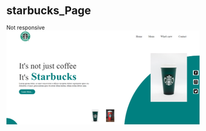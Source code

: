 # starbucks_Page
Not responsive
![](https://github.com/SMD-1/starbucks_Page/blob/master/starbucks.png)
